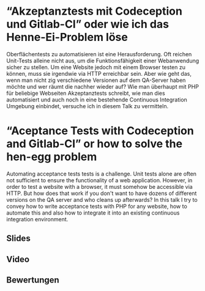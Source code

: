 # “Akzeptanztests mit Codeception und Gitlab-CI” oder wie ich das Henne-Ei-Problem löse

Oberflächentests zu automatisieren ist eine Herausforderung. Oft reichen Unit-Tests alleine nicht aus, um die Funktionsfähigkeit einer Webanwendung sicher zu stellen. Um eine Website jedoch mit einem Browser testen zu können, muss sie irgendwie via HTTP erreichbar sein. Aber wie geht das, wenn man nicht zig verschiedene Versionen auf dem QA-Server haben möchte und wer räumt die nachher wieder auf?
Wie man überhaupt mit PHP für beliebige Webseiten Akzeptanztests schreibt, wie man dies automatisiert und auch noch in eine bestehende Continuous Integration Umgebung einbindet, versuche ich in diesem Talk zu vermitteln.

# “Aceptance Tests with Codeception and Gitlab-CI” or how to solve the hen-egg problem

Automating acceptance tests tests is a challenge. Unit tests alone are often not sufficient to ensure the functionality of a web application. However, in order to test a website with a browser, it must somehow be accessible via HTTP. But how does that work if you don't want to have dozens of different versions on the QA server and who cleans up afterwards?
In this talk I try to convey how to write acceptance tests with PHP for any website, how to automate this and also how to integrate it into an existing continuous integration environment.

## Slides

## Video

## Bewertungen
